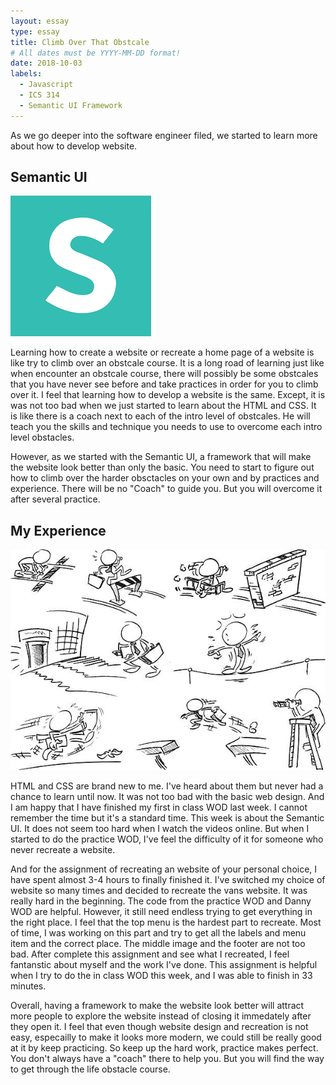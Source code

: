 ```yaml
---
layout: essay
type: essay
title: Climb Over That Obstcale
# All dates must be YYYY-MM-DD format!
date: 2018-10-03
labels:
  - Javascript
  - ICS 314
  - Semantic UI Framework
---
```


As we go deeper into the software engineer filed, we started to learn more about how to develop website.

## Semantic UI

<img class="ui medium right floated rounded image" src="../images/Semantic UI Logo.png">

Learning how to create a website or recreate a home page of a website is like try to climb over an obstcale course. It is a long road of
learning just like when encounter an obstcale course, there will possibly be some obstcales that you have never see before and take practices in order for you to climb over it. I feel that learning how to develop a website is the same. Except, it is was not too bad when 
we just started to learn about the HTML and CSS. It is like there is a coach next to each of the intro level of obstcales. He will teach you the skills and technique you needs to use to overcome each intro level obstacles. 

However, as we started with the Semantic UI, a framework that will make the website look better than only the basic. You need to start to figure out how to climb over the harder obsctacles on your own and by practices and experience. There will be no "Coach" to guide you. But you will overcome it after several practice. 

## My Experience

<img class="ui medium right floated rounded image" src="../images/Obstacle.jpg">

HTML and CSS are brand new to me. I've heard about them but never had a chance to learn until now. It was not too bad with the basic web design. And I am happy that I have finished my first in class WOD last week. I cannot remember the time but it's a standard time. This week is about the Semantic UI. It does not seem too hard when I watch the videos online. But when I started to do the practice WOD, I've feel the difficulty of it for someone who never recreate a website. 

And for the assignment of recreating an website of your personal choice, I have spent almost 3-4 hours to finally finished it. I've switched my choice of website so many times and decided to recreate the vans website. It was really hard in the beginning. The code from the practice WOD and Danny WOD are helpful. However, it still need endless trying to get everything in the right place. I feel that the top menu is the hardest part to recreate. Most of time, I was working on this part and try to get all the labels and menu item and the correct place. The middle image and the footer are not too bad. After complete this assignment and see what I recreated, I feel fantanstic about myself and the work I've done. This assignment is helpful when I try to do the in class WOD this week, and I was able to finish in 33 minutes.

Overall,  having a framework to make the website look better will attract more people to explore the website instead of closing it immedately after they open it. I feel that even though website design and recreation is not easy, especailly to make it looks more modern, we could still be really good at it by keep practicing. So keep up the hard work, practice makes perfect. You don't always have a "coach" there to help you. But you will find the way to get through the life obstacle course. 




